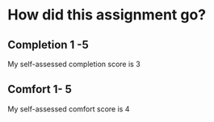 # How did this assignment go?

## Completion 1 -5

My self-assessed completion score is 3


## Comfort 1- 5

My self-assessed comfort score is 4




